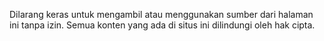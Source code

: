 Dilarang keras untuk mengambil atau menggunakan sumber dari halaman ini tanpa izin. Semua konten yang ada di situs ini dilindungi oleh hak cipta.
